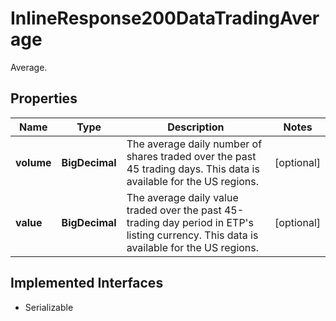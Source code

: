 

# InlineResponse200DataTradingAverage

Average.

## Properties

Name | Type | Description | Notes
------------ | ------------- | ------------- | -------------
**volume** | **BigDecimal** | The average daily number of shares traded over the past 45 trading days. This data is available for the US regions. |  [optional]
**value** | **BigDecimal** | The average daily value traded over the past 45-trading day period in ETP&#39;s listing currency. This data is available for the US regions. |  [optional]


## Implemented Interfaces

* Serializable


